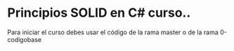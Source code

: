 # Principios SOLID en C# curso..
Para iniciar el curso debes usar el código de la rama master o de la rama 0-codigobase